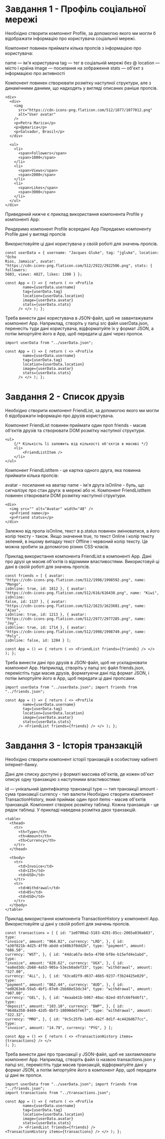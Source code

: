 # Завдання 1 - Профіль соціальної мережі

Необхідно створити компонент Profile, за допомогою якого ми могли б відображати
інформацію про користувача соціальної мережі.

Компонент повинен приймати кілька пропсів з інформацією про користувача:

name — ім'я користувача tag — тег в соціальній мережі без @ location — місто і
країна image — посилання на зображення stats — об'єкт з інформацією про
активності

Компонент повинен створювати розмітку наступної структури, але з динамічними
даними, що надходять у вигляді описаних раніше пропсів.

```
<div>
  <div>
    <img
      src="https://cdn-icons-png.flaticon.com/512/1077/1077012.png"
      alt="User avatar"
    />
    <p>Petra Marica</p>
    <p>@pmarica</p>
    <p>Salvador, Brasil</p>
  </div>

  <ul>
    <li>
      <span>Followers</span>
      <span>1000</span>
    </li>
    <li>
      <span>Views</span>
      <span>2000</span>
    </li>
    <li>
      <span>Likes</span>
      <span>3000</span>
    </li>
  </ul>
</div>
```

Приведений нижче є приклад використання компонента Profile у компоненті App:

Рендеримо компонент Profile всередині App Передаємо компоненту Profile дані у
вигляді пропсів

Використовуйте ці дані користувача у своїй роботі для значень пропсів.

```
const userData = { username: "Jacques Gluke", tag: "jgluke", location: "Ocho
Rios, Jamaica", avatar:
"https://cdn-icons-png.flaticon.com/512/2922/2922506.png", stats: { followers:
5603, views: 4827, likes: 1308 } };

const App = () => { return ( <> <Profile
        name={userData.username}
        tag={userData.tag}
        location={userData.location}
        image={userData.avatar}
        stats={userData.stats}
      /> </> ); };
```

Треба винести дані користувача в JSON-файл, щоб не завантажувати компонент App.
Наприклад, створіть у папці src файл userData.json, перенесіть туди дані
користувача, відформатуйте їх у формат JSON, а потім імпортуйте його в App, щоб
передати ці дані через пропси.

```
import userData from "../userData.json";

const App = () => { return ( <> <Profile
        name={userData.username}
        tag={userData.tag}
        location={userData.location}
        image={userData.avatar}
        stats={userData.stats}
      /> </> ); };
```

# Завдання 2 - Список друзів

Необхідно створити компонент FriendList, за допомогою якого ми могли б
відображати інформацію про друзів користувача.

Компонент FriendList повинен приймати один проп friends - масив об'єктів друзів
та створювати DOM розмітку наступної структури.

```
<ul>
	{/* Кількість li залежить від кількості об'єктів в масиві */}
	<li>
		<FriendListItem />
	</li>
</ul>
```

Компонент FriendListItem - це картка одного друга, яка повинна приймати кілька
пропсів:

avatar - посилання на аватар name - ім'я друга isOnline - буль, що сигналізує
про стан друга: в мережі або ні. Компонент FriendListItem повинен створювати DOM
розмітку наступної структури.

```
<div>
  <img src="" alt="Avatar" width="48" />
  <p>Friend name</p>
  <p>Friend status</p>
</div>
```

Залежно від пропа isOnline, текст в p.status повинен змінюватися, а його колір
тексту - також. Якщо значення true, то текст Online і колір тексту зелений, в
іншому випадку текст Offline і червоний колір тексту. Це можна зробити за
допомогою різних CSS-класів.

Приклад використання компонента FriendList в компоненті App. Дані про друзі це
масив об'єктів із відомими властивостями. Використовуй ці дані в своїй роботі
для значень пропсів.

```
const friends = [ { avatar:
"https://cdn-icons-png.flaticon.com/512/1998/1998592.png", name: "Mango",
isOnline: true, id: 1812 }, { avatar:
"https://cdn-icons-png.flaticon.com/512/616/616438.png", name: "Kiwi", isOnline:
false, id: 1137 }, { avatar:
"https://cdn-icons-png.flaticon.com/512/1623/1623681.png", name: "Ajax",
isOnline: true, id: 1213 }, { avatar:
"https://cdn-icons-png.flaticon.com/512/2977/2977285.png", name: "Jay",
isOnline: true, id: 1714 }, { avatar:
"https://cdn-icons-png.flaticon.com/512/1998/1998749.png", name: "Poly",
isOnline: false, id: 1284 } ];

const App = () => { return ( <> <FriendList friends={friends} /> </> ); };
```

Треба винести дані про друзів в JSON-файл, щоб не ускладнювати компонент App.
Наприклад, створіть у папці src файл friends.json, перемістіть туди масив
друзів, форматуючи дані під формат JSON, і потім імпортуйте його в App, щоб
передати ці дані пропсами.

```
import userData from "../userData.json"; import friends from "../friends.json";

const App = () => { return ( <> <Profile
        name={userData.username}
        tag={userData.tag}
        location={userData.location}
        image={userData.avatar}
        stats={userData.stats}
      /> <FriendList friends={friends} /> </> ); };
```

# Завдання 3 - Історія транзакцій

Необхідно створити компонент історії транзакцій в особистому кабінеті
інтернет-банку.

Дані для списку доступні у форматі массива об'єктів, де кожен об'єкт описує одну
транзакцію з наступними властивостями:

id — унікальний ідентифікатор транзакції type — тип транзакції amount - сума
транзакції currency - тип валюти Необхідно створити компонент
TransactionHistory, який приймає один проп items - масив об'єктів транзакцій.
Компонент створює розмітку таблиці. Кожна транзакція - це рядок таблиці. У
прикладі наведена розмітка двох транзакцій.

```
<table>
  <thead>
    <tr>
      <th>Type</th>
      <th>Amount</th>
      <th>Currency</th>
    </tr>
  </thead>

  <tbody>
    <tr>
      <td>Invoice</td>
      <td>125</td>
      <td>USD</td>
    </tr>
    <tr>
      <td>Withdrawal</td>
      <td>85</td>
      <td>USD</td>
    </tr>
  </tbody>
</table>
```

Приклад використання компонента TransactionHistory у компоненті App.
Використовуйте ці дані у своїй роботі для значень пропсів.

```
const transactions = [ { id: "1e0700a2-5183-4291-85cc-2065a036a683", type:
"invoice", amount: "964.82", currency: "LRD", }, { id:
"a30f821b-4d25-4ff0-abdd-e340b3f0dd2b", type: "payment", amount: "686.50",
currency: "WST", }, { id: "44dca67a-8e5a-4798-bf8e-b15efd4e1abd", type:
"invoice", amount: "828.62", currency: "UGX", }, { id:
"ea8ed3dc-2b68-4a53-905a-53ecb0adef33", type: "withdrawal", amount: "527.80",
currency: "ALL", }, { id: "63ca02f9-d637-46b5-9237-f3b24425e029", type:
"payment", amount: "862.44", currency: "AUD", }, { id:
"ed0263e8-59a5-4bf1-87e0-2bb88e53dc34", type: "withdrawal", amount: "907.00",
currency: "GEL", }, { id: "4eaab41b-b967-40ac-82ed-85fc66f646f1", type:
"deposit", amount: "103.10", currency: "BWP", }, { id:
"9648a350-8469-42d5-8bf3-18090de5fe67", type: "withdrawal", amount: "322.32",
currency: "MRO", }, { id: "9c5c25fb-1a95-4b2f-8d1f-4c4426d677cc", type:
"invoice", amount: "14.79", currency: "PYG", } ];

const App = () => { return ( <> <TransactionHistory items={transactions} /> </>
); };
```

Треба винести дані про транзакції у JSON-файл, щоб не захламлювати компонент
App. Наприклад, створіть файл із назвою transactions.json у папці src,
перемістіть туди масив транзакцій, відформатуйте дані у формат JSON, а потім
імпортуйте його в компонент App, щоб передати ці дані як пропси.

```
import userData from "../userData.json"; import friends from "../friends.json";
import transactions from "../transactions.json";

const App = () => { return ( <> <Profile
        name={userData.username}
        tag={userData.tag}
        location={userData.location}
        image={userData.avatar}
        stats={userData.stats}
      /> <FriendList friends={friends} />
<TransactionHistory items={transactions} /> </> ); };
```
